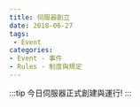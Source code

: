 ```yaml
---
title: 伺服器創立
date: 2018-06-27
tags:
 - Event
categories: 
- Event - 事件
- Rules - 制度與規定
---
```


:::tip
今日伺服器正式創建與運行!
:::

<!-- more -->